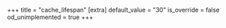 +++
title = "cache_lifespan"
[extra]
default_value = "30"
is_override = false
od_unimplemented = true
+++